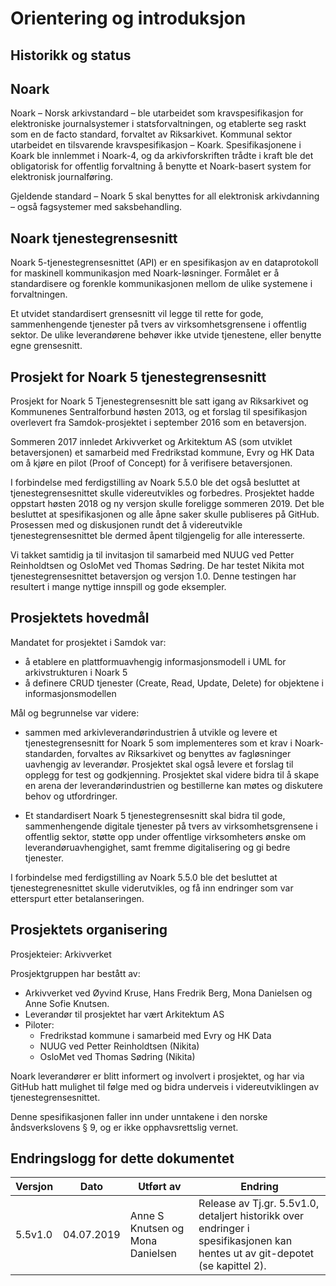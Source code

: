 # Orientering og introduksjon

## Historikk og status

## Noark

Noark – Norsk arkivstandard – ble utarbeidet som kravspesifikasjon for
elektroniske journalsystemer i statsforvaltningen, og etablerte seg
raskt som en de facto standard, forvaltet av Riksarkivet. Kommunal
sektor utarbeidet en tilsvarende kravspesifikasjon – Koark.
Spesifikasjonene i Koark ble innlemmet i Noark-4, og da arkivforskriften
trådte i kraft ble det obligatorisk for offentlig forvaltning å benytte
et Noark-basert system for elektronisk journalføring.

Gjeldende standard – Noark 5 skal benyttes for all elektronisk
arkivdanning – også fagsystemer med saksbehandling.

## Noark tjenestegrensesnitt

Noark 5-tjenestegrensesnittet (API) er en spesifikasjon av en dataprotokoll for 
maskinell kommunikasjon med Noark-løsninger. Formålet er å standardisere og 
forenkle kommunikasjonen mellom de ulike systemene i forvaltningen. 

Et utvidet standardisert grensesnitt vil legge til rette for gode,
sammenhengende tjenester på tvers av virksomhetsgrensene i offentlig sektor. 
De ulike leverandørene behøver ikke utvide tjenestene, eller benytte egne grensesnitt.

## Prosjekt for Noark 5 tjenestegrensesnitt 

Prosjekt for Noark 5 Tjenestegrensesnitt ble satt igang av Riksarkivet 
og Kommunenes Sentralforbund høsten 2013, og et forslag til spesifikasjon 
overlevert fra Samdok-prosjektet i september 2016 som en betaversjon.

Sommeren 2017 innledet Arkivverket og Arkitektum AS (som utviklet betaversjonen) 
et samarbeid med Fredrikstad kommune, Evry og HK Data om å kjøre en pilot (Proof 
of Concept) for å verifisere betaversjonen. 

I forbindelse med ferdigstilling av Noark 5.5.0 ble det også besluttet at 
tjenestegrensesnittet skulle videreutvikles og forbedres. Prosjektet hadde oppstart 
høsten 2018 og ny versjon skulle foreligge sommeren 2019. Det ble besluttet at 
spesifikasjonen og alle åpne saker skulle publiseres på GitHub. Prosessen med og 
diskusjonen rundt det å videreutvikle tjenestegrensesnittet ble dermed åpent 
tilgjengelig for alle interesserte.

Vi takket samtidig ja til invitasjon til samarbeid med NUUG ved Petter Reinholdtsen 
og OsloMet ved Thomas Sødring. De har testet Nikita mot tjenestegrensesnittet betaversjon
og versjon 1.0. Denne testingen har resultert i mange nyttige innspill og gode eksempler.  

## Prosjektets hovedmål

Mandatet for prosjektet i Samdok var:

 - å etablere en plattformuavhengig informasjonsmodell i UML for
   arkivstrukturen i Noark 5
 - å definere CRUD tjenester (Create, Read, Update, Delete) for
   objektene i informasjonsmodellen

Mål og begrunnelse var videre:

  - sammen med arkivleverandørindustrien å utvikle og levere et
    tjenestegrensesnitt for Noark 5 som implementeres som et krav i
    Noark-standarden, forvaltes av Riksarkivet og benyttes av
    fagløsninger uavhengig av leverandør. Prosjektet skal også levere
    et forslag til opplegg for test og godkjenning. Prosjektet skal
    videre bidra til å skape en arena der leverandørindustrien og
    bestillerne kan møtes og diskutere behov og utfordringer.

  - Et standardisert Noark 5 tjenestegrensesnitt skal bidra til gode,
    sammenhengende digitale tjenester på tvers av virksomhetsgrensene i
    offentlig sektor, støtte opp under offentlige virksomheters ønske om
    leverandøruavhengighet, samt fremme digitalisering og gi bedre
    tjenester.
    
I forbindelse med ferdigstilling av Noark 5.5.0 ble det besluttet at 
tjenestegrenesnittet skulle viderutvikles, og få inn endringer som var 
etterspurt etter betalanseringen.

## Prosjektets organisering

Prosjekteier: Arkivverket

Prosjektgruppen har bestått av:

 - Arkivverket ved Øyvind Kruse, Hans Fredrik Berg, Mona Danielsen og 
 Anne Sofie Knutsen. 
 - Leverandør til prosjektet har vært Arkitektum AS
 - Piloter: 
   - Fredrikstad kommune i samarbeid med Evry og HK Data 
   - NUUG ved Petter Reinholdtsen (Nikita)
   - OsloMet ved Thomas Sødring (Nikita)
 
Noark leverandører er blitt informert og involvert i prosjektet, og har via 
GitHub hatt mulighet til følge med og bidra underveis i videreutviklingen 
av tjenestegrensesnittet. 
 
Denne spesifikasjonen faller inn under unntakene i den norske åndsverkslovens §
9, og er ikke opphavsrettslig vernet.

## Endringslogg for dette dokumentet

| Versjon  | Dato       | Utført av           | Endring                            |
| -------- | ---------- | ------------------- | ---------------------------------- |
| 5.5v1.0  | 04.07.2019  |Anne S Knutsen og Mona Danielsen| Release av Tj.gr. 5.5v1.0, detaljert historikk over endringer i spesifikasjonen kan hentes ut av git-depotet (se kapittel 2). |
